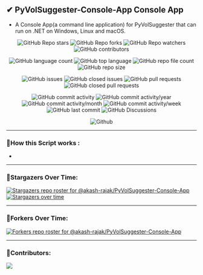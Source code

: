 ## ✔ PyVolSuggester-Console-App Console App
- A Console App(a command line application) for PyVolSuggester that can run on .NET on Windows, Linux and macOS.


<p align = "center">
	<img src = "https://img.shields.io/github/stars/akash-rajak/PyVolSuggester-Console-App?style=social", alt = "GitHub Repo stars">
	<img src = "https://img.shields.io/github/forks/akash-rajak/PyVolSuggester-Console-App?style=social", alt = "GitHub Repo forks">
	<img src = "https://img.shields.io/github/watchers/akash-rajak/PyVolSuggester-Console-App?style=social", alt = "GitHub Repo watchers">
	<img src = "https://img.shields.io/github/contributors/akash-rajak/PyVolSuggester-Console-App?style=social", alt = "GitHub contributors">
</p>
<p align = "center">
	<img src = "https://img.shields.io/github/languages/count/akash-rajak/PyVolSuggester-Console-App?style=social", alt = "GitHub language count">
	<img src = "https://img.shields.io/github/languages/top/akash-rajak/PyVolSuggester-Console-App?style=social", alt = "GitHub top language">
	<img src = "https://img.shields.io/github/directory-file-count/akash-rajak/PyVolSuggester-Console-App?style=social", alt = "GitHub repo file count">
	<img src = "https://img.shields.io/github/repo-size/akash-rajak/PyVolSuggester-Console-App?style=social", alt = "GitHub repo size">
</p>
<p align = "center">
	<img src = "https://img.shields.io/github/issues/akash-rajak/PyVolSuggester-Console-App", alt = "GitHub issues">
	<img src = "https://img.shields.io/github/issues-closed/akash-rajak/PyVolSuggester-Console-App", alt = "GitHub closed issues">
	<img src = "https://img.shields.io/github/issues-pr/akash-rajak/PyVolSuggester-Console-App", alt = "GitHub pull requests">
	<img src = "https://img.shields.io/github/issues-pr-closed/akash-rajak/PyVolSuggester-Console-App", alt = "GitHub closed pull requests">
</p>
<p align = "center">
	<img src = "https://img.shields.io/github/commit-activity/t/akash-rajak/PyVolSuggester-Console-App", alt = "GitHub commit activity">
	<img src = "https://img.shields.io/github/commit-activity/y/akash-rajak/PyVolSuggester-Console-App", alt = "GitHub commit activity/year">
	<img src = "https://img.shields.io/github/commit-activity/m/akash-rajak/PyVolSuggester-Console-App", alt = "GitHub commit activity/month">
	<img src = "https://img.shields.io/github/commit-activity/w/akash-rajak/PyVolSuggester-Console-App", alt = "GitHub commit activity/week">
	<img src = "https://img.shields.io/github/last-commit/akash-rajak/PyVolSuggester-Console-App", alt = "GitHub last commit">
	<img src = "https://img.shields.io/github/discussions/akash-rajak/PyVolSuggester-Console-App", alt = "GitHub Discussions">
</p>
<p align = "center">
	<img src = "https://img.shields.io/github/license/akash-rajak/PyVolSuggester-Console-App", alt = "Github">
</p>


****

### 📌How this Script works :
- 

****


### 🌟Stargazers Over Time:
[![Stargazers repo roster for @akash-rajak/PyVolSuggester-Console-App](https://reporoster.com/stars/akash-rajak/PyVolSuggester-Console-App)](https://github.com/akash-rajak/PyVolSuggester-Console-App/stargazers)
[![Stargazers over time](https://starchart.cc/akash-rajak/PyVolSuggester-Console-App.svg)](https://starchart.cc/akash-rajak/PyVolSuggester-Console-App)

****

### 🌟Forkers Over Time:
[![Forkers repo roster for @akash-rajak/PyVolSuggester-Console-App](https://reporoster.com/forks/akash-rajak/PyVolSuggester-Console-App)](https://github.com/akash-rajak/PyVolSuggester-Console-App/network/members)

****

### 📌Contributors:
<a href="https://github.com/akash-rajak/PyVolSuggester-Console-App/graphs/contributors">
  <img src="https://contrib.rocks/image?repo=akash-rajak/PyVolSuggester-Console-App" />
</a>
